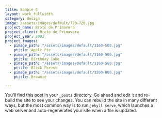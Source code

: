 ```yaml
---
title: Sample 8
layout: work_fullwidth
category: design
image: /assets/images/default/720-720.jpg
project_name: Broto de Primavera
project_client: Broto de Primavera
project_year: 2003
project_images:
  - pimage_path: "/assets/images/default/1160-500.jpg"
    ptitle: Apple Pie
  - pimage_path: "/assets/images/default/1160-500.jpg"
    ptitle: Birthday Cake
  - pimage_path: "/assets/images/default/1160-580.jpg"
    ptitle: Black Forest
  - pimage_path: "/assets/images/default/1200-800.jpg"
    ptitle: Brownie

---
```

You'll find this post in your `_posts` directory. Go ahead and edit it and re-build
the site to see your changes. You can rebuild the site in many different ways, but
the most common way is to run `jekyll serve`, which launches a web server and
auto-regenerates your site when a file is updated.
